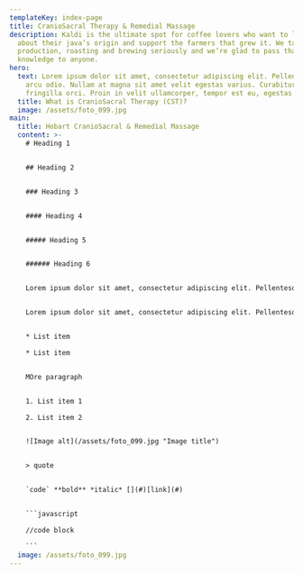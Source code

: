 ```yaml
---
templateKey: index-page
title: CranioSacral Therapy & Remedial Massage
description: Kaldi is the ultimate spot for coffee lovers who want to learn
  about their java’s origin and support the farmers that grew it. We take coffee
  production, roasting and brewing seriously and we’re glad to pass that
  knowledge to anyone.
hero:
  text: Lorem ipsum dolor sit amet, consectetur adipiscing elit. Pellentesque at
    arcu odio. Nullam at magna sit amet velit egestas varius. Curabitur at
    fringilla orci. Proin in velit ullamcorper, tempor est eu, egestas orci.
  title: What is CranioSacral Therapy (CST)?
  image: /assets/foto_099.jpg
main:
  title: Hobart CranioSacral & Remedial Massage
  content: >-
    # Heading 1


    ## Heading 2


    ### Heading 3


    #### Heading 4


    ##### Heading 5


    ###### Heading 6


    Lorem ipsum dolor sit amet, consectetur adipiscing elit. Pellentesque at arcu odio. Nullam at magna sit amet velit egestas varius. Curabitur at fringilla orci. Proin in velit ullamcorper, tempor est eu, egestas orci.


    Lorem ipsum dolor sit amet, consectetur adipiscing elit. Pellentesque at arcu odio. Nullam at magna sit amet velit egestas varius. Curabitur at fringilla orci. Proin in velit ullamcorper, tempor est eu, egestas orci.


    * List item

    * List item


    MOre paragraph


    1. List item 1

    2. List item 2


    ![Image alt](/assets/foto_099.jpg "Image title")


    > quote


    `code` **bold** *italic* [](#)[link](#)


    ```javascript

    //code block

    ```
  image: /assets/foto_099.jpg
---
```

